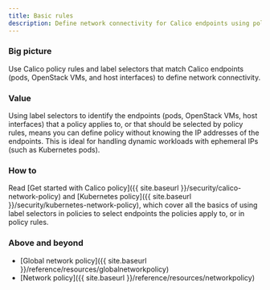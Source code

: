 ```yaml
---
title: Basic rules
description: Define network connectivity for Calico endpoints using policy rules and label selectors. 
---
```


### Big picture

Use Calico policy rules and label selectors that match Calico endpoints (pods, OpenStack VMs, and host interfaces) to define network connectivity.

### Value

Using label selectors to identify the endpoints (pods, OpenStack VMs, host interfaces) that a policy applies to, or that should be selected by policy rules, means you can define policy without knowing the IP addresses of the endpoints. This is ideal for handling dynamic workloads with ephemeral IPs (such as Kubernetes pods).

### How to

Read [Get started with Calico policy]({{ site.baseurl }}/security/calico-network-policy) and [Kubernetes policy]({{ site.baseurl }}/security/kubernetes-network-policy), which cover all the basics of using label selectors in policies to select endpoints the policies apply to, or in policy rules. 

### Above and beyond

- [Global network policy]({{ site.baseurl }}/reference/resources/globalnetworkpolicy)
- [Network policy]({{ site.baseurl }}/reference/resources/networkpolicy)